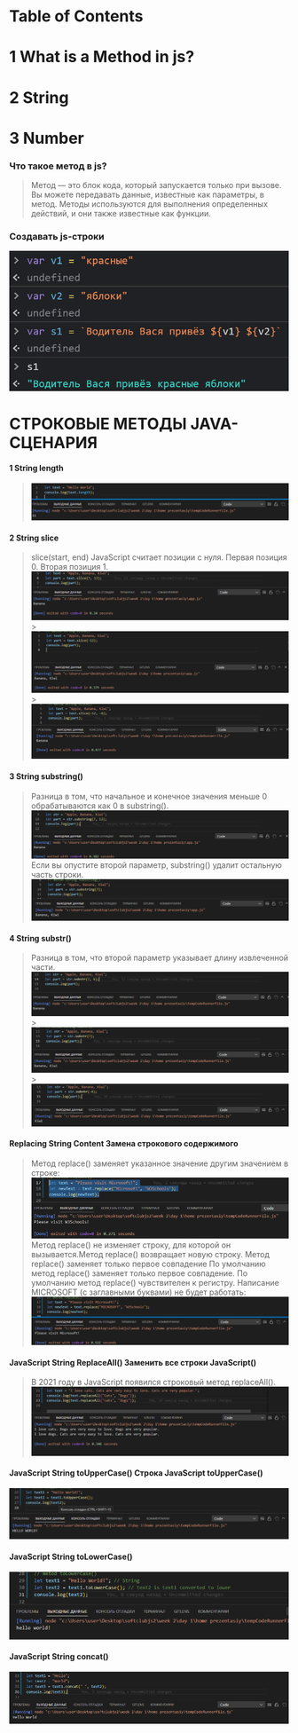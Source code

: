 # Table of Contents

# 1 What is a Method in js?

# 2 String

# 3 Number

### Что такое метод в js?

> Метод — это блок кода, который запускается только при вызове.
> Вы можете передавать данные, известные как параметры, в метод.
> Методы используются для выполнения определенных действий, и они
> также известные как функции.

### Создавать js-строки

![N|Solid](./img/dve-konstrukczii-vstavki-dlya-dvuh-peremennyh-javascript.png)

# СТРОКОВЫЕ МЕТОДЫ JAVA-СЦЕНАРИЯ

#### 1 String length

> ![N|Solid](./img/Screenshot_1.png)

#### 2 String slice

> slice(start, end)
> JavaScript считает позиции с нуля. Первая позиция 0. Вторая позиция 1.
> ![N|Solid](./img/Screenshot_2.png) > ![N|Solid](./img/Screenshot_3.png) > ![N|Solid](./img/Screenshot_4.png)

#### 3 String substring()

> Разница в том, что начальное и конечное значения меньше 0 обрабатываются как 0 в substring().
> ![N|Solid](./img/Substring_1.png)
> Если вы опустите второй параметр, substring() удалит остальную часть строки.
> ![N|Solid](./img/Substring_2.png)

#### 4 String substr()

> Разница в том, что второй параметр указывает длину извлеченной части.
> ![N|Solid](./img/substr_1.png) > ![N|Solid](./img/Substr_2.png) > ![N|Solid](./img/Substr_3.png)

#### Replacing String Content Замена строкового содержимого

> Метод replace() заменяет указанное значение другим значением в строке:
> ![N|Solid](./img/replace_1.png)
> Метод replace() не изменяет строку, для которой он вызывается.Метод replace() возвращает новую строку.
> Метод replace() заменяет только первое совпадение
> По умолчанию метод replace() заменяет только первое совпадение.
> По умолчанию метод replace() чувствителен к регистру. Написание MICROSOFT (с заглавными буквами) не будет работать:
> ![N|Solid](./img/replace_2.png)

#### JavaScript String ReplaceAll() Заменить все строки JavaScript()

> В 2021 году в JavaScript появился строковый метод replaceAll().
> ![N|Solid](./img/replaceAll_1.png)

#### JavaScript String toUpperCase() Строка JavaScript toUpperCase()

![N|Solid](./img/toUpperCase_1.png)

#### JavaScript String toLowerCase()

![N|Solid](./img/toLowerCase_1.png)

#### JavaScript String concat()

![N|Solid](./img/concat_1.png)
